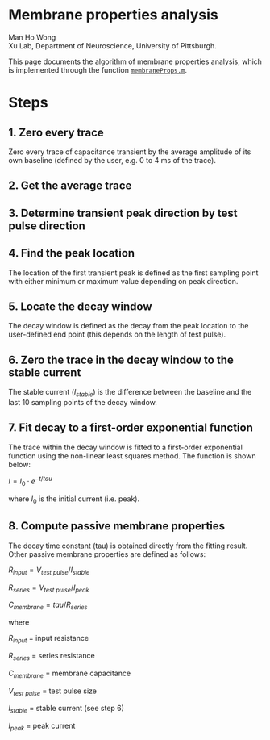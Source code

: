 # Membrane properties analysis

Man Ho Wong  
Xu Lab, Department of Neuroscience, University of Pittsburgh.

This page documents the algorithm of membrane properties analysis, which is implemented through the function [`membraneProps.m`](../../functions/membrane_props/membraneProps.m).

# Steps

## 1. Zero every trace

Zero every trace of capacitance transient by the average amplitude of its own baseline (defined by the user, e.g. 0 to 4 ms of the trace).

## 2. Get the average trace

## 3. Determine transient peak direction by test pulse direction

## 4. Find the peak location

The location of the first transient peak is defined as the first sampling point with either minimum or maximum value depending on peak direction.

## 5. Locate the decay window

The decay window is defined as the decay from the peak location to the user-defined end point (this depends on the length of test pulse).

## 6. Zero the trace in the decay window to the stable current

The stable current ($I_{stable}$) is the difference between the baseline and the last 10 sampling points of the decay window.

## 7. Fit decay to a first-order exponential function

The trace within the decay window is fitted to a first-order exponential function using the non-linear least squares method. The function is shown below:

$I = I_0 \cdot e^{-t/tau}$ 

where $I_0$ is the initial current (i.e. peak).

## 8. Compute passive membrane properties

The decay time constant (tau) is obtained directly from the fitting result. Other passive membrane properties are defined as follows:


$R_{input} = V_{test\ pulse}/I_{stable}$

$R_{series} = V_{test\ pulse}/I_{peak}$

$C_{membrane} = tau/R_{series}$

where

$R_{input}$ = input resistance

$R_{series}$ = series resistance

$C_{membrane}$ = membrane capacitance

$V_{test\ pulse}$ = test pulse size

$I_{stable}$ = stable current (see step 6)

$I_{peak}$ = peak current